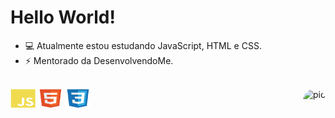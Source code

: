 <h1> Hello World! </h1>


- 💻 Atualmente estou estudando JavaScript, HTML e CSS.
- ⚡ Mentorado da DesenvolvendoMe.

<div style="display: inline_block"><br>
  
  <img align="center" alt="Js" height="30" width="40" src="https://raw.githubusercontent.com/devicons/devicon/master/icons/javascript/javascript-plain.svg">
  <img align="center" alt="HTML" height="30" width="40" src="https://raw.githubusercontent.com/devicons/devicon/master/icons/html5/html5-original.svg">
  <img align="center" alt="CSS" height="30" width="40" src="https://raw.githubusercontent.com/devicons/devicon/master/icons/css3/css3-original.svg">
  <img align="right" alt="pic" height="150" style="border-radius:50px;" src="https://ik.imagekit.io/hhzsmcsnr/giphy.gif?ik-sdk-version=javascript-1.4.3&updatedAt=1674582135129"> 

</div>
